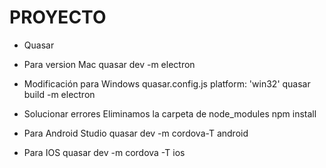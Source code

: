 # PROYECTO
- Quasar

- Para version Mac
quasar dev -m electron

- Modificación para Windows
quasar.config.js
platform: 'win32'
quasar build -m electron

- Solucionar errores
Eliminamos la carpeta de node_modules
npm install

- Para Android Studio
quasar dev -m cordova-T android

- Para IOS
quasar dev -m cordova -T ios
